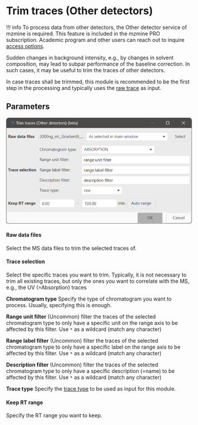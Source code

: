 # Trim traces (Other detectors)

!!! info
    To process data from other detectors, the Other detector service of mzmine is required. This feature
    is included in the mzmine PRO subscription. Academic program and other users can reach out to
    inquire [access options](https://mzio.io/#contact).

Sudden changes in background intensity, e.g., by changes in solvent composition, may lead to subpar
performance of the baseline correction. In such cases, it may be useful to trim the traces of other
detectors.

In case traces shall be trimmed, this module is recommended to be the first step in the processing
and typically uses the [raw trace](../otherdetector_glossary.md#raw-trace) as input.

## Parameters

![parameters.png](parameters.png)

#### Raw data files

Select the MS data files to trim the selected traces of.

#### Trace selection

Select the specific traces you want to trim. Typically, it is not necessary to trim all existing
traces, but only the ones you want to correlate with the MS, e.g., the UV (=Absorption) traces

**Chromatogram type** Specify the type of chromatogram you want to process. Usually, specifying this
is enough.

**Range unit filter** (Uncommon) filter the traces of the selected chromatogram type to only have a
specific unit on the range axis to be affected by this filter. Use `*` as a wildcard (match any
character)

**Range label filter** (Uncommon) filter the traces of the selected chromatogram type to only have a
specific label on the range axis to be affected by this filter. Use `*` as a wildcard (match any
character)

**Description filter** (Uncommon) filter the traces of the selected chromatogram type to only have a
specific description (=name) to be affected by this filter. Use `*` as a wildcard (match any
character)

**Trace type** Specify the [trace type](../otherdetector_glossary.md#trace-type) to be used as input
for this module.

#### Keep RT range

Specify the RT range you want to keep.
